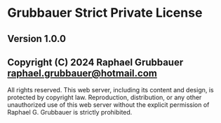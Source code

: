 # Grubbauer Strict Private License

## Version 1.0.0

## Copyright (C) 2024 Raphael Grubbauer [<raphael.grubbauer@hotmail.com>](mailto:raphael.grubbauer@hotmail.com)

All rights reserved. This web server, including its content and design, is
protected by copyright law. Reproduction, distribution, or any other
unauthorized use of this web server without the explicit permission
of Raphael G. Grubbauer is strictly prohibited.
